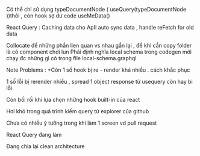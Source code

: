 Có thể chỉ sử dụng typeDocumentNode ( useQuery(typeDocumentNode ))thôi , còn hook sợ dư code useMeData()

React Query : 
Caching data cho ApII
auto sync data , handle reFetch for old data  

Collocate để những phần lien quan vs nhau gần lại , để khi cần copy folder là có component chơi lun
Phải định nghĩa local schema trong codegen mới chạy đc những gì có trong file local-schema.graphql


Note Problems : 
+Còn 1 số hook bị re - render khá nhiều . cách khắc phục

1 số lỗi bị rerender nhiều , spread 1 object response từ usequery còn hay bi lỗi 

Còn bối rối khi lựa chọn những hook built-in của react 

Hơi khó trong quá trình kiếm query từ explorer của github 

Chưa có nhiều ý tưởng trong khi làm 1 screen vd pull request 

React Query đang làm 

Đang chia lại clean architecture 



